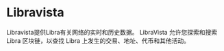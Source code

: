# Libravista


Libravista提供Libra有关网络的实时和历史数据。
‎LibraVista‎‎ 允许您探索和搜索 Libra 区块链，以查找 Libra 上发生的交易、地址、代币和其他活动。‎

